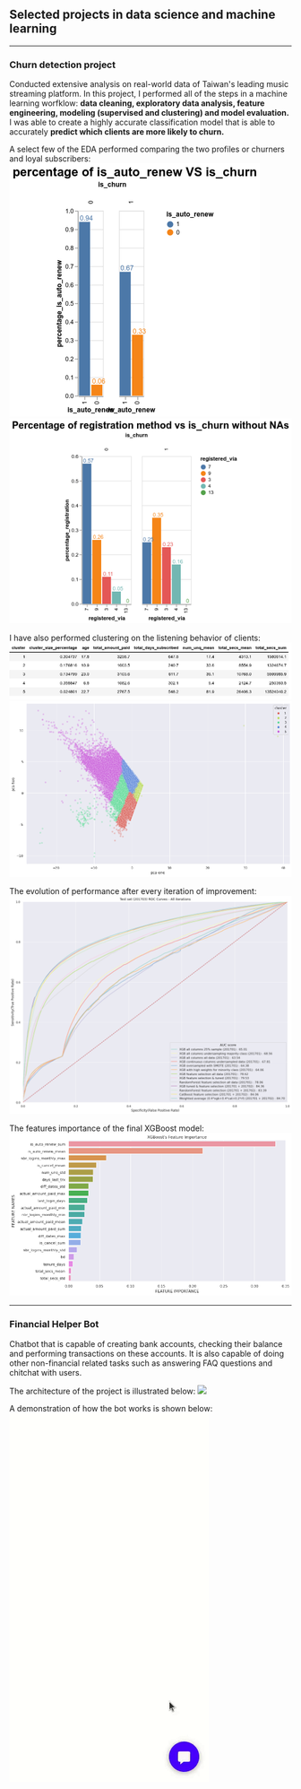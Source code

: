 ## Selected projects in data science and machine learning

---
### Churn detection project
Conducted extensive analysis on real-world data of Taiwan's leading music streaming platform.
In this project, I performed all of the steps in a machine learning worfklow: <b>data cleaning, exploratory data analysis,
feature engineering, modeling (supervised and clustering) and model evaluation.</b>
I was able to create a highly accurate classification model that is able to accurately <b>predict which clients are more likely to churn.</b>

A select few of the EDA performed comparing the two profiles or churners and loyal subscribers:
<img src="assets/auto_renew.png?raw=true" />
<img src="assets/registration_method.png?raw=true" />

I have also performed clustering on the listening behavior of clients:
<img src="assets/clusters_centroids.png?raw=true" />
<img src="assets/pca_kmeans.png?raw=true" />

The evolution of performance after every iteration of improvement:
<img src="assets/evolution_iterations.png?raw=true" />

The features importance of the final XGBoost model:
<img src="assets/xgb_feat_importance.png?raw=true" />

---
### Financial Helper Bot
Chatbot that is capable of creating bank accounts, checking their balance and performing transactions on these accounts. It is also capable of doing other non-financial related tasks such as answering FAQ questions and chitchat with users.

The architecture of the project is illustrated below:
<img src="assets/graph_docker.png?raw=true" />

A demonstration of how the bot works is shown below:
<img src="assets/financial_bot.gif?raw=true" />